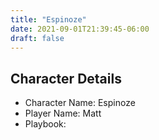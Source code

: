 ```yaml
---
title: "Espinoze"
date: 2021-09-01T21:39:45-06:00
draft: false
---
```



## Character Details

* Character Name: Espinoze
* Player Name: Matt
* Playbook: 
